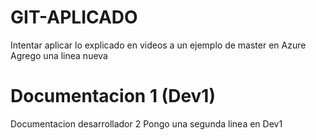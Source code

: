 # GIT-APLICADO
Intentar aplicar lo explicado en videos a un ejemplo de master en Azure
Agrego una linea nueva
# Documentacion 1 (Dev1)
Documentacion desarrollador 2
Pongo una segunda linea en Dev1
